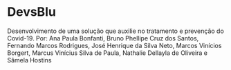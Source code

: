 # DevsBlu
Desenvolvimento de uma solução que auxilie no tratamento e prevenção do Covid-19.
Por: Ana Paula Bonfanti, Bruno Phellipe Cruz dos Santos, Fernando Marcos Rodrigues, José Henrique da Silva Neto, Marcos Vinícios Borgert, Marcus Vinícius Silva de Paula, Nathalie Dellayla de Oliveira e Sâmela Hostins
